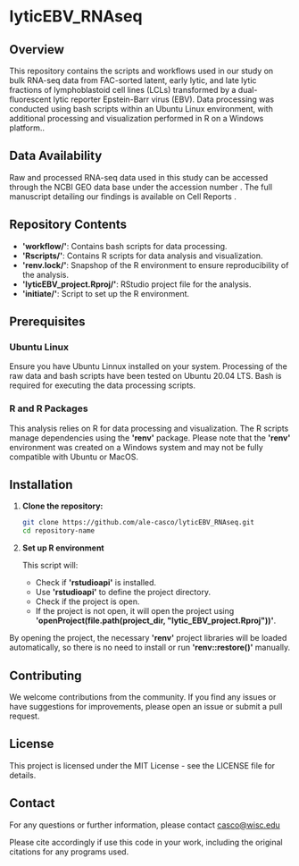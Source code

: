 # lyticEBV_RNAseq

## Overview
This repository contains the scripts and workflows used in our study on bulk RNA-seq data from FAC-sorted latent, early lytic, and late lytic fractions of lymphoblastoid cell lines (LCLs) transformed by a dual-fluorescent lytic reporter Epstein-Barr virus (EBV). Data processing was conducted using bash scripts within an Ubuntu Linux environment, with additional processing and visualization performed in R on a Windows platform.. 

## Data Availability

Raw and processed RNA-seq data used in this study can be accessed through the NCBI GEO data base under the accession number <to be provided>. The full manuscript detailing our findings is available on Cell Reports <insert website>.

## Repository Contents

- **'workflow/'**: Contains bash scripts for data processing.
- **'Rscripts/'**: Contains R scripts for data analysis and visualization.
- **'renv.lock/'**: Snapshop of the R environment to ensure reproducibility of the analysis.
- **'lyticEBV_project.Rproj/'**: RStudio project file for the analysis.
- **'initiate/'**: Script to set up the R environment.

## Prerequisites

### Ubuntu Linux

Ensure you have Ubuntu Linnux installed on your system. Processing of the raw data and bash scripts have been tested on Ubuntu 20.04 LTS. Bash is required for executing the data processing scripts.

### R and R Packages

This analysis relies on R for data processing and visualization. The R scripts manage dependencies using the **'renv'** package. Please note that the **'renv'** environment was created on a Windows system and may not be fully compatible with Ubuntu or MacOS.

## Installation

1. **Clone the repository:**

   ```bash
   git clone https://github.com/ale-casco/lyticEBV_RNAseq.git
   cd repository-name

1. **Set up R environment**

   This script will:
   - Check if **'rstudioapi'** is installed.
   - Use **'rstudioapi'** to define the project directory.
   - Check if the project is open.
   - If the project is not open, it will open the project using **'openProject(file.path(project_dir, "lytic_EBV_project.Rproj"))'**.
   
By opening the project, the necessary **'renv'** project libraries will be loaded automatically, so there is no need to install or run **'renv::restore()'** manually.

## Contributing

We welcome contributions from the community. If you find any issues or have suggestions for improvements, please open an issue or submit a pull request.

## License

This project is licensed under the MIT License - see the LICENSE file for details.

## Contact

For any questions or further information, please contact casco@wisc.edu


Please cite accordingly if use this code in your work, including the original citations for any programs used.
